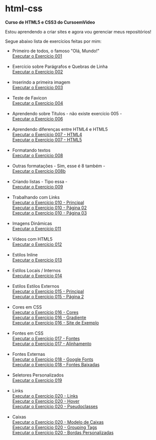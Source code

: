 # html-css
 <strong>Curso de HTML5 e CSS3 do CursoemVídeo</strong>

Estou aprendendo a criar sites e agora vou gerenciar meus repositórios!

Segue abaixo lista de exercícios feitas por mim:

<ul>
<li>Primeiro de todos, o famoso "Olá, Mundo!"<br>
<a href="https://avilagabs.github.io/html-css/Exercicios/ex001/index.html" target="_blank">Executar o Exercício 001</a></li><br>

<li>Exercício sobre Parágrafos e Quebras de Linha<br>
<a href="https://avilagabs.github.io/html-css/Exercicios/ex002/index.html" target="_blank">Executar o Exercício 002</a></li><br>

<li>Inserindo a primeira imagem<br>
<a href="https://avilagabs.github.io/html-css/Exercicios/ex003/index.html" target="_blank">Executar o Exercício 003</a></li><br>

<li>Teste de Favicon<br>
<a href="https://avilagabs.github.io/html-css/Exercicios/ex004/index.html" target="_blank">Executar o Exercício 004</a></li><br>

<li>Aprendendo sobre Títulos - não existe exercício 005 - <br>
<a href="https://avilagabs.github.io/html-css/Exercicios/ex006/index.html" target="_blank">Executar o Exercício 006</a></li><br>

<li>Aprendendo diferenças entre HTML4 e HTML5<br>
<a href="https://avilagabs.github.io/html-css/Exercicios/ex007/html4.html" target="_blank">Executar o Exercício 007 - HTML4</a><br>
<a href="https://avilagabs.github.io/html-css/Exercicios/ex007/html5.html" target="_blank">Executar o Exercício 007 - HTML5</a></li><br>

<li>Formatando textos<br>
<a href="https://avilagabs.github.io/html-css/Exercicios/ex008/index.html" target="_blank">Executar o Exercício 008</a></li><br>

<li>Outras formatações - Sim, esse é 8 também - <br>
<a href="https://avilagabs.github.io/html-css/Exercicios/ex008b/index.html" target="_blank">Executar o Exercício 008b</a></li><br>

<li>Criando listas - Tipo essa - <br>
<a href="https://avilagabs.github.io/html-css/Exercicios/ex009/index.html" target="_blank">Executar o Exercício 009</a></li><br>

<li>Trabalhando com Links<br>
<a href="https://avilagabs.github.io/html-css/Exercicios/ex010/index.html" target="_blank">Executar o Exercício 010 - Principal</a><br>
<a href="https://avilagabs.github.io/html-css/Exercicios/ex010/pag002.html" target="_blank">Executar o Exercício 010 - Página 02</a><br>
<a href="https://avilagabs.github.io/html-css/Exercicios/ex010/noticias/pag003.html" target="_blank">
Executar o Exercício 010 - Página 03</a></li><br>

<li>Imagens Dinâmicas<br>
<a href="https://avilagabs.github.io/html-css/Exercicios/ex011/index.html" target="_blank">Executar o Exercício 011</a></li><br>

<li>Vídeos com HTML5<br>
<a href="https://avilagabs.github.io/html-css/Exercicios/ex012/index.html" target="_blank">Executar o Exercício 012</a></li><br>

<li>Estilos Inline<br>
<a href="https://avilagabs.github.io/html-css/Exercicios/ex013/index.html" target="_blank">Executar o Exercício 013</a></li><br>

<li>Estilos Locais / Internos<br>
<a href="https://avilagabs.github.io/html-css/Exercicios/ex014/index.html" target="_blank">Executar o Exercício 014</a></li><br>

<li>Estilos Estilos Externos<br>
<a href="https://avilagabs.github.io/html-css/Exercicios/ex015/index.html" target="_blank">Executar o Exercício 015 - Principal</a><br>
<a href="https://avilagabs.github.io/html-css/Exercicios/ex015/pag002.html" target="_blank">Executar o Exercício 015 - Página 2</a></li><br>

<li>Cores em CSS<br>
<a href="https://avilagabs.github.io/html-css/Exercicios/ex016/cor01.html" target="_blank">Executar o Exercício 016 - Cores</a><br>
<a href="https://avilagabs.github.io/html-css/Exercicios/ex016/cor002.html" target="_blank">Executar o Exercício 016 - Gradiente</a><br>
<a href="https://avilagabs.github.io/html-css/Exercicios/ex016/cor003.html" target="_blank">Executar o Exercício 016 - Site de Exemplo</a></li><br>

<li>Fontes em CSS<br>
<a href="https://avilagabs.github.io/html-css/Exercicios/ex017/fonte01.html" target="_blank">Executar o Exercício 017 - Fontes</a><br>
<a href="https://avilagabs.github.io/html-css/Exercicios/ex017/fonte02.html" target="_blank">Executar o Exercício 017 - Alinhamento</a></li><br>

<li>Fontes Externas<br>
<a href="https://avilagabs.github.io/html-css/Exercicios/ex018/fonte01.html" target="_blank">Executar o Exercício 018 - Google Fonts</a><br>
<a href="https://avilagabs.github.io/html-css/Exercicios/ex018/fonte02.html" target="_blank">Executar o Exercício 018 - Fontes Baixadas</a></li><br>

<li>Seletores Personalizados<br>
<a href="https://avilagabs.github.io/html-css/Exercicios/ex019/seletor01.html" target="_blank">Executar o Exercício 019</a></li><br>

<li>Links<br>
<a href="https://avilagabs.github.io/html-css/Exercicios/ex020/links.html" target="_blank">Executar o Exercício 020 - Links</a><br>
<a href="https://avilagabs.github.io/html-css/Exercicios/ex020/hover.html" target="_blank">Executar o Exercício 020 - Hover</a><br>
<a href="https://avilagabs.github.io/html-css/Exercicios/ex020/pseudoclasse.html" target="_blank">Executar o Exercício 020 - Pseudoclasses</a></li><br>

<li>Caixas<br>
<a href="https://avilagabs.github.io/html-css/Exercicios/ex020/caixa01.html" target="_blank">Executar o Exercício 020 - Modelo de Caixas</a><br>
<a href="https://avilagabs.github.io/html-css/Exercicios/ex020/caixa02.html" target="_blank">Executar o Exercício 020 - Grouping Tags</a><br>
<a href="https://avilagabs.github.io/html-css/Exercicios/ex020/caixa03.html" target="_blank">Executar o Exercício 020 - Bordas Personalizadas</a></li><br>